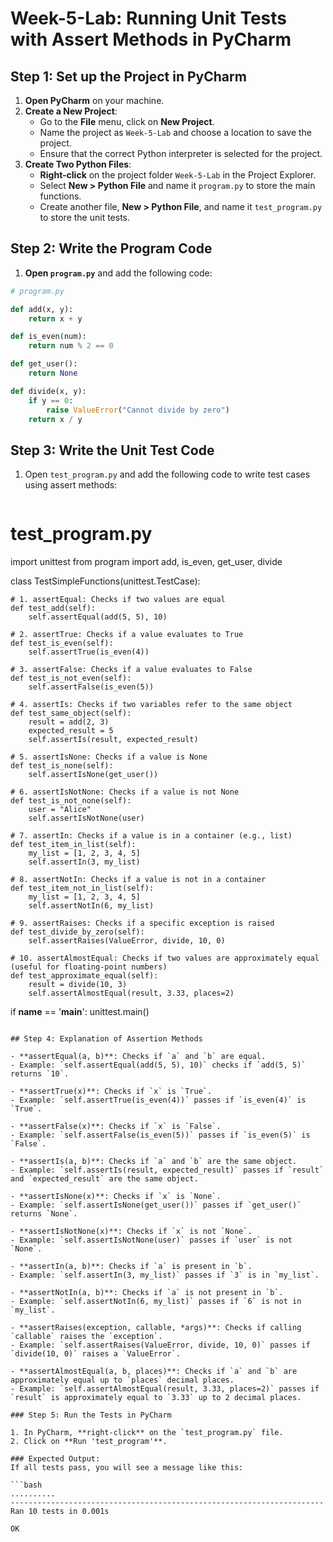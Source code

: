 # Week-5-Lab: Running Unit Tests with Assert Methods in PyCharm

## Step 1: Set up the Project in PyCharm

1. **Open PyCharm** on your machine.
2. **Create a New Project**:
   - Go to the **File** menu, click on **New Project**.
   - Name the project as `Week-5-Lab` and choose a location to save the project.
   - Ensure that the correct Python interpreter is selected for the project.
3. **Create Two Python Files**:
   - **Right-click** on the project folder `Week-5-Lab` in the Project Explorer.
   - Select **New > Python File** and name it `program.py` to store the main functions.
   - Create another file, **New > Python File**, and name it `test_program.py` to store the unit tests.

## Step 2: Write the Program Code

1. **Open `program.py`** and add the following code:

```python
# program.py

def add(x, y):
    return x + y

def is_even(num):
    return num % 2 == 0

def get_user():
    return None

def divide(x, y):
    if y == 0:
        raise ValueError("Cannot divide by zero")
    return x / y
```
## Step 3: Write the Unit Test Code
1. Open `test_program.py` and add the following code to write test cases using assert methods:
   ```python
# test_program.py

import unittest
from program import add, is_even, get_user, divide

class TestSimpleFunctions(unittest.TestCase):

    # 1. assertEqual: Checks if two values are equal
    def test_add(self):
        self.assertEqual(add(5, 5), 10)

    # 2. assertTrue: Checks if a value evaluates to True
    def test_is_even(self):
        self.assertTrue(is_even(4))

    # 3. assertFalse: Checks if a value evaluates to False
    def test_is_not_even(self):
        self.assertFalse(is_even(5))

    # 4. assertIs: Checks if two variables refer to the same object
    def test_same_object(self):
        result = add(2, 3)
        expected_result = 5
        self.assertIs(result, expected_result)

    # 5. assertIsNone: Checks if a value is None
    def test_is_none(self):
        self.assertIsNone(get_user())

    # 6. assertIsNotNone: Checks if a value is not None
    def test_is_not_none(self):
        user = "Alice"
        self.assertIsNotNone(user)

    # 7. assertIn: Checks if a value is in a container (e.g., list)
    def test_item_in_list(self):
        my_list = [1, 2, 3, 4, 5]
        self.assertIn(3, my_list)

    # 8. assertNotIn: Checks if a value is not in a container
    def test_item_not_in_list(self):
        my_list = [1, 2, 3, 4, 5]
        self.assertNotIn(6, my_list)

    # 9. assertRaises: Checks if a specific exception is raised
    def test_divide_by_zero(self):
        self.assertRaises(ValueError, divide, 10, 0)

    # 10. assertAlmostEqual: Checks if two values are approximately equal (useful for floating-point numbers)
    def test_approximate_equal(self):
        result = divide(10, 3)
        self.assertAlmostEqual(result, 3.33, places=2)

if __name__ == '__main__':
    unittest.main()

   ```

## Step 4: Explanation of Assertion Methods

- **assertEqual(a, b)**: Checks if `a` and `b` are equal.
  - Example: `self.assertEqual(add(5, 5), 10)` checks if `add(5, 5)` returns `10`.

- **assertTrue(x)**: Checks if `x` is `True`.
  - Example: `self.assertTrue(is_even(4))` passes if `is_even(4)` is `True`.

- **assertFalse(x)**: Checks if `x` is `False`.
  - Example: `self.assertFalse(is_even(5))` passes if `is_even(5)` is `False`.

- **assertIs(a, b)**: Checks if `a` and `b` are the same object.
  - Example: `self.assertIs(result, expected_result)` passes if `result` and `expected_result` are the same object.

- **assertIsNone(x)**: Checks if `x` is `None`.
  - Example: `self.assertIsNone(get_user())` passes if `get_user()` returns `None`.

- **assertIsNotNone(x)**: Checks if `x` is not `None`.
  - Example: `self.assertIsNotNone(user)` passes if `user` is not `None`.

- **assertIn(a, b)**: Checks if `a` is present in `b`.
  - Example: `self.assertIn(3, my_list)` passes if `3` is in `my_list`.

- **assertNotIn(a, b)**: Checks if `a` is not present in `b`.
  - Example: `self.assertNotIn(6, my_list)` passes if `6` is not in `my_list`.

- **assertRaises(exception, callable, *args)**: Checks if calling `callable` raises the `exception`.
  - Example: `self.assertRaises(ValueError, divide, 10, 0)` passes if `divide(10, 0)` raises a `ValueError`.

- **assertAlmostEqual(a, b, places)**: Checks if `a` and `b` are approximately equal up to `places` decimal places.
  - Example: `self.assertAlmostEqual(result, 3.33, places=2)` passes if `result` is approximately equal to `3.33` up to 2 decimal places.

### Step 5: Run the Tests in PyCharm

1. In PyCharm, **right-click** on the `test_program.py` file.
2. Click on **Run 'test_program'**.

### Expected Output:
If all tests pass, you will see a message like this:

```bash
..........
----------------------------------------------------------------------
Ran 10 tests in 0.001s

OK
```
